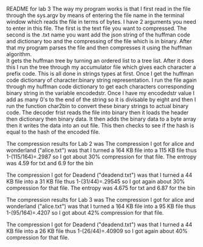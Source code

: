 README for lab 3
The way my program works is that I first read in the file through the sys.argv by means of 
entering the file name in the terminal window which reads the file in terms of bytes.  I have 2 arguments you
need to enter in this file.  The first is the text file you want to compressed.  The second is the .txt name you
want add the json string of the huffman code and dictionary too and the compressing of the file 
which is in binary.  After that my program parses the file and then compresses it using the huffman algorithm.  
It gets the huffman tree by turning an ordered list to a tree list.  After it does this I run the tree through
my accumulator file which gives each character a prefix code.  This is all done in strings types at first.
Once I get the huffman code dictionary of character:binary string representation.  I run the file again through
my huffman code dictionary to get each characters corresponding binary string in the variable encodedstr.  Once I
have my encodedstr value I add as many 0's to the end of the string so it is divisable by eight and then I run 
the function char2bin to convert these binary strings to actual binary code. The decoder frist reads the file into
binary then it loads the header then dictionary then binary data.  It then adds the binary data to a byte array
then it writes the data into an out file.  This then checks to see if the hash is equal to the hash of the encoded
file.

The compression results for Lab 2 was 
The compression I got for alice and wonderland ("alice.txt") was that I turned a 164 KB file into a 115 KB file
thus 1-(115/164)=.2987 so I got about 30% compression for that file.  The entropy was 4.59 for txt and 6.9 for the
bin

The compression I got for Deadend ("deadend.txt") was that I turned a 44 KB file into a 31 KB file
thus 1-(31/44)=.29545 so I got again about 30% compression for that file.  The entropy was 4.675 for txt and 
6.87 for the bin

The compression results for Lab 3 was
The compression I got for alice and wonderland ("alice.txt") was that I turned a 164 KB file into a 95 KB file
thus 1-(95/164)=.4207 so I got about 42% compression for that file.  

The compression I got for Deadend ("deadend.txt") was that I turned a 44 KB file into a 26 KB file
thus 1-(26/44)=.40909 so I got again about 40% compression for that file.
